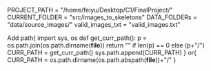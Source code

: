 


PROJECT_PATH = "/home/feiyu/Desktop/C1/FinalProject/"
CURRENT_FOLDER = "src/images_to_skeletons"
DATA_FOLDERs = "data/source_images/"
valid_images_txt = "valid_images.txt"

Add path{
    import sys, os
    def get_curr_path():
        p = os.path.join(os.path.dirname(__file__))
        return "" if len(p) == 0 else (p+"/")
    CURR_PATH = get_curr_path()
    sys.path.append(CURR_PATH)
}
or{
    CURR_PATH = os.path.dirname(os.path.abspath(__file__))+"/"
}
